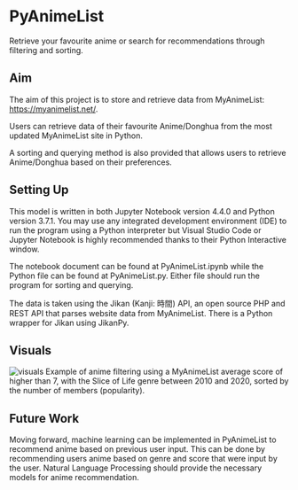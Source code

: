 # PyAnimeList
Retrieve your favourite anime or search for recommendations through filtering and sorting.

## Aim
The aim of this project is to store and retrieve data from MyAnimeList: https://myanimelist.net/.

Users can retrieve data of their favourite Anime/Donghua from the most updated MyAnimeList site in Python.

A sorting and querying method is also provided that allows users to retrieve Anime/Donghua based on their preferences.

## Setting Up
This model is written in both Jupyter Notebook version 4.4.0 and Python version 3.7.1. You may use any integrated development environment (IDE)
to run the program using a Python interpreter but Visual Studio Code or Jupyter Notebook is highly recommended thanks to their Python Interactive window.

The notebook document can be found at PyAnimeList.ipynb while the Python file can be found at PyAnimeList.py. Either file should run the program for sorting
and querying. 

The data is taken using the Jikan (Kanji: 時間) API, an open source PHP and REST API that parses website data from MyAnimeList. There is a Python wrapper for Jikan
using JikanPy.

## Visuals
![visuals](https://imgur.com/GwsGDVS.jpg)
Example of anime filtering using a MyAnimeList average score of higher than 7, with the Slice of Life genre between 2010 and 2020, sorted by the number of members (popularity).

## Future Work
Moving forward, machine learning can be implemented in PyAnimeList to recommend anime based on previous user input. This can be done by recommending
users anime based on genre and score that were input by the user. Natural Language Processing should provide the necessary models for anime recommendation.
